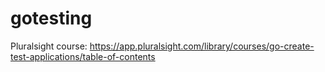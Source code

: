 # gotesting

Pluralsight course: https://app.pluralsight.com/library/courses/go-create-test-applications/table-of-contents
